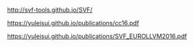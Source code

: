http://svf-tools.github.io/SVF/

https://yuleisui.github.io/publications/cc16.pdf

https://yuleisui.github.io/publications/SVF_EUROLLVM2016.pdf
